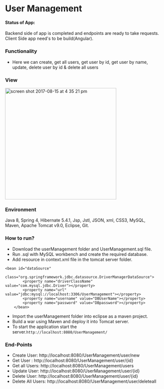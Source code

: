 # User Management

#### Status of App: 
Backend side of app is completed and endpoints are ready to take requests. Client Side app need's to be build(Angular). 

### Functionality
* Here we can create, get all users, get user by id, get user by name, update, delete user by id & delete all users


### View
<img width="363" alt="screen shot 2017-08-15 at 4 35 21 pm" src="https://user-images.githubusercontent.com/26859920/29338025-325a2604-81d9-11e7-982a-56429738c0f5.png">


### Environment

Java 8, Spring 4, Hibernate 5.4.1, Jsp, Jstl, JSON, xml, CSS3, MySQL, Maven, Apache Tomcat v9.0, Eclipse, Git. 

### How to run?
* Download the userManagement folder and UserManagement.sql file.
* Run .sql with MySQL workbench and create the required database.
* Add resource in context.xml file in the tomcat server folder.
```
<bean id="dataSource"
		class="org.springframework.jdbc.datasource.DriverManagerDataSource">
		<property name="driverClassName" value="com.mysql.jdbc.Driver"></property>
		<property name="url" value="jdbc:mysql://localhost:3306/UserManagement"></property>
		<property name="username" value="DBUserName"></property>
		<property name="password" value="DBpassword"></property>
	</bean>
```
* Import the userManagement folder into eclipse as a maven project.
* Build a war using Maven and deploy it into Tomcat server.
* To start the application start the server.`http://localhost:8080/UserManagement/`

### End-Points
* Create User: http://localhost:8080/UserManagement/user/new
* Get User : http://localhost:8080/UserManagement/user/{id}
* Get all Users:  http://localhost:8080/UserManagement/users
* Update User: http://localhost:8080/UserManagement/user/{id}
* Delete User: http://localhost:8080/UserManagement/user/{id}
* Delete All Users: http://localhost:8080/UserManagement/user/deleteall
